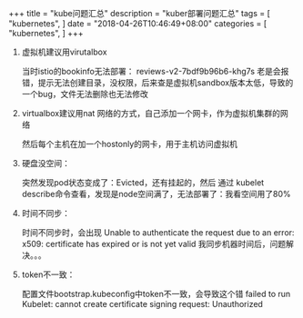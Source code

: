 
+++
title = "kube问题汇总"
description = "kuber部署问题汇总"
tags = [
    "kubernetes",
]
date = "2018-04-26T10:46:49+08:00"
categories = [
    "kubernetes",
]
+++


1. 虚拟机建议用virutalbox

	当时istio的bookinfo无法部署： reviews-v2-7bdf9b96b6-khg7s   老是会报错，提示无法创建目录，没权限，后来查是虚拟机sandbox版本太低，导致的一个bug，文件无法删除也无法修改

1. virtualbox建议用nat 网络的方式，自己添加一个网卡，作为虚拟机集群的网络

    然后每个主机在加一个hostonly的网卡，用于主机访问虚拟机

1. 硬盘没空间：

	突然发现pod状态变成了：Evicted，还有挂起的，然后  通过 kubelet describe命令查看，发现是node空间满了，无法部署了：我看空间用了80%


1. 时间不同步：

	时间不同步时，会出现
Unable to authenticate the request due to an error: x509: certificate has expired or is not yet valid
我同步机器时间后，问题解决。。。


1. token不一致：

	配置文件bootstrap.kubeconfig中token不一致，会导致这个错
	failed to run Kubelet: cannot create certificate signing request: Unauthorized
